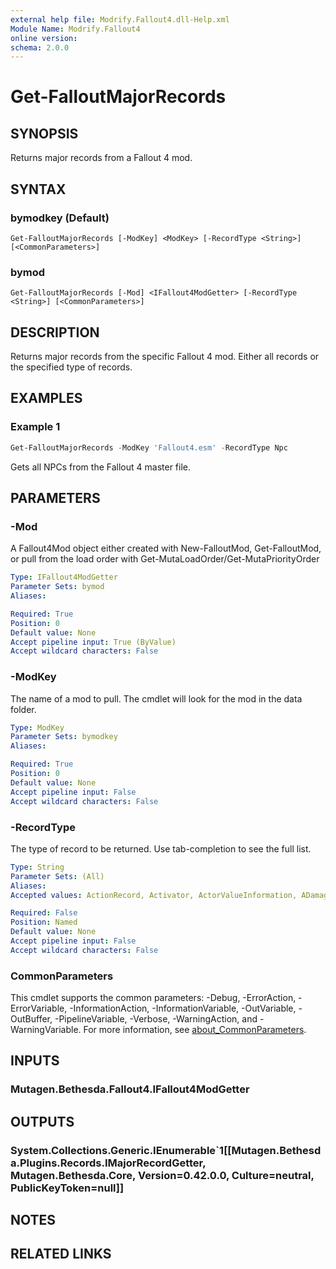 ```yaml
---
external help file: Modrify.Fallout4.dll-Help.xml
Module Name: Modrify.Fallout4
online version:
schema: 2.0.0
---
```


# Get-FalloutMajorRecords

## SYNOPSIS
Returns major records from a Fallout 4 mod.

## SYNTAX

### bymodkey (Default)
```
Get-FalloutMajorRecords [-ModKey] <ModKey> [-RecordType <String>] [<CommonParameters>]
```

### bymod
```
Get-FalloutMajorRecords [-Mod] <IFallout4ModGetter> [-RecordType <String>] [<CommonParameters>]
```

## DESCRIPTION
Returns major records from the specific Fallout 4 mod. Either all records or the specified type of records.

## EXAMPLES

### Example 1
```powershell
Get-FalloutMajorRecords -ModKey 'Fallout4.esm' -RecordType Npc
```

Gets all NPCs from the Fallout 4 master file.

## PARAMETERS

### -Mod
A Fallout4Mod object either created with New-FalloutMod, Get-FalloutMod, or pull from the load order with Get-MutaLoadOrder/Get-MutaPriorityOrder

```yaml
Type: IFallout4ModGetter
Parameter Sets: bymod
Aliases:

Required: True
Position: 0
Default value: None
Accept pipeline input: True (ByValue)
Accept wildcard characters: False
```

### -ModKey
The name of a mod to pull. The cmdlet will look for the mod in the data folder.

```yaml
Type: ModKey
Parameter Sets: bymodkey
Aliases:

Required: True
Position: 0
Default value: None
Accept pipeline input: False
Accept wildcard characters: False
```

### -RecordType
The type of record to be returned. Use tab-completion to see the full list.

```yaml
Type: String
Parameter Sets: (All)
Aliases:
Accepted values: ActionRecord, Activator, ActorValueInformation, ADamageType, AddonNode, Ammunition, APlacedTrap, Armor, ArmorAddon, ArtObject, AStoryManagerNode, Book, CameraPath, CameraShot, Cell, Climate, CollisionLayer, ColorRecord, CombatStyle, Container, DialogBranch, DialogResponses, DialogTopic, Door, EffectShader, EncounterZone, EquipType, Explosion, Faction, Furniture, GameSetting, Global, Grass, Hazard, HeadPart, Holotape, IdleAnimation, IdleMarker, ImageSpace, ImageSpaceAdapter, Impact, Ingestible, Ingredient, InstanceNamingRules, Key, Keyword, LeveledItem, LeveledNpc, Light, LoadScreen, Location, MagicEffect, MaterialObject, MaterialSwap, MaterialType, Message, MiscItem, MovableStatic, MusicTrack, MusicType, NavigationMesh, Npc, ObjectEffect, AObjectModification, Package, PackIn, Perk, PlacedNpc, PlacedObject, Projectile, Quest, Race, Region, Relationship, Scene, ShaderParticleGeometry, SoundCategory, SoundDescriptor, SoundOutputModel, Static, StaticCollection, TalkingActivator, Terminal, TextureSet, Transform, Tree, VisualEffect, VoiceType, Water, Weapon, Weather, Worldspace, Zoom, AttractionRule, Component, LocationReferenceType, AnimationSoundTagSet, Class, Debris, FormList, ImpactDataSet, LeveledSpell, Outfit, SoundMarker, AcousticSpace, ReverbParameters, LandscapeTexture, Spell, Footstep, FootstepSet, GodRays, LensFlare, Flora, BodyPartData, MovementType, DualCastData, ConstructibleObject, AimModel, BendableSpline, NavigationMeshInfoMap, LightingTemplate, Layer, ReferenceGroup, Landscape, AnimatedObject, DefaultObjectManager, DefaultObject, DialogView, AssociationType, AudioEffectChain, SoundKeywordMapping, SceneCollection, AudioCategorySnapshot, NavigationMeshObstacleManager, ObjectVisibilityManager

Required: False
Position: Named
Default value: None
Accept pipeline input: False
Accept wildcard characters: False
```

### CommonParameters
This cmdlet supports the common parameters: -Debug, -ErrorAction, -ErrorVariable, -InformationAction, -InformationVariable, -OutVariable, -OutBuffer, -PipelineVariable, -Verbose, -WarningAction, and -WarningVariable. For more information, see [about_CommonParameters](http://go.microsoft.com/fwlink/?LinkID=113216).

## INPUTS

### Mutagen.Bethesda.Fallout4.IFallout4ModGetter

## OUTPUTS

### System.Collections.Generic.IEnumerable`1[[Mutagen.Bethesda.Plugins.Records.IMajorRecordGetter, Mutagen.Bethesda.Core, Version=0.42.0.0, Culture=neutral, PublicKeyToken=null]]

## NOTES

## RELATED LINKS
